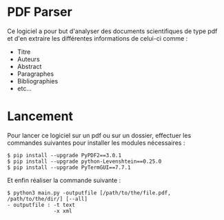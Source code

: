 # PDF Parser

Ce logiciel a pour but d'analyser des documents scientifiques de type pdf 
et d'en extraire les différentes informations de celui-ci comme :
- Titre
- Auteurs
- Abstract
- Paragraphes
- Bibliographies
- etc...

# Lancement
Pour lancer ce logiciel sur un pdf ou sur un dossier, effectuer les commandes suivantes
pour installer les modules nécessaires :
```
$ pip install --upgrade PyPDF2==3.0.1
$ pip install --upgrade python-Levenshtein==0.25.0
$ pip install --upgrade PyTermGUI==7.7.1
```

Et enfin réaliser la commande suivante :
```
$ python3 main.py -outputfile [/path/to/the/file.pdf, /path/to/the/dir/] [--all]
- outputfile : -t text
               -x xml
```
